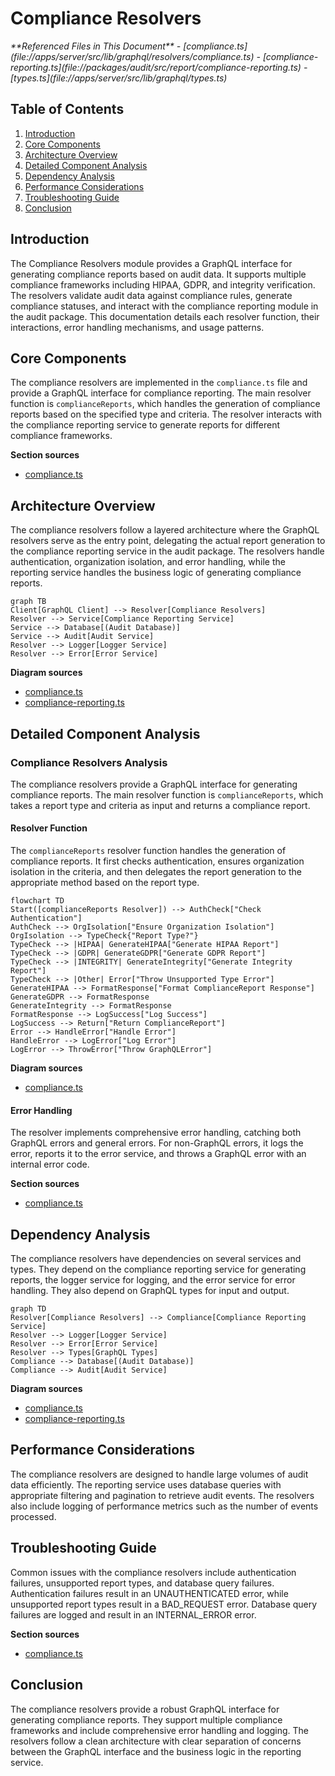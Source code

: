 # Compliance Resolvers

<cite>
**Referenced Files in This Document**   
- [compliance.ts](file://apps/server/src/lib/graphql/resolvers/compliance.ts)
- [compliance-reporting.ts](file://packages/audit/src/report/compliance-reporting.ts)
- [types.ts](file://apps/server/src/lib/graphql/types.ts)
</cite>

## Table of Contents
1. [Introduction](#introduction)
2. [Core Components](#core-components)
3. [Architecture Overview](#architecture-overview)
4. [Detailed Component Analysis](#detailed-component-analysis)
5. [Dependency Analysis](#dependency-analysis)
6. [Performance Considerations](#performance-considerations)
7. [Troubleshooting Guide](#troubleshooting-guide)
8. [Conclusion](#conclusion)

## Introduction
The Compliance Resolvers module provides a GraphQL interface for generating compliance reports based on audit data. It supports multiple compliance frameworks including HIPAA, GDPR, and integrity verification. The resolvers validate audit data against compliance rules, generate compliance statuses, and interact with the compliance reporting module in the audit package. This documentation details each resolver function, their interactions, error handling mechanisms, and usage patterns.

## Core Components
The compliance resolvers are implemented in the `compliance.ts` file and provide a GraphQL interface for compliance reporting. The main resolver function is `complianceReports`, which handles the generation of compliance reports based on the specified type and criteria. The resolver interacts with the compliance reporting service to generate reports for different compliance frameworks.

**Section sources**
- [compliance.ts](file://apps/server/src/lib/graphql/resolvers/compliance.ts#L1-L136)

## Architecture Overview
The compliance resolvers follow a layered architecture where the GraphQL resolvers serve as the entry point, delegating the actual report generation to the compliance reporting service in the audit package. The resolvers handle authentication, organization isolation, and error handling, while the reporting service handles the business logic of generating compliance reports.

```mermaid
graph TB
Client[GraphQL Client] --> Resolver[Compliance Resolvers]
Resolver --> Service[Compliance Reporting Service]
Service --> Database[(Audit Database)]
Service --> Audit[Audit Service]
Resolver --> Logger[Logger Service]
Resolver --> Error[Error Service]
```

**Diagram sources**
- [compliance.ts](file://apps/server/src/lib/graphql/resolvers/compliance.ts#L1-L136)
- [compliance-reporting.ts](file://packages/audit/src/report/compliance-reporting.ts#L1-L952)

## Detailed Component Analysis

### Compliance Resolvers Analysis
The compliance resolvers provide a GraphQL interface for generating compliance reports. The main resolver function is `complianceReports`, which takes a report type and criteria as input and returns a compliance report.

#### Resolver Function
The `complianceReports` resolver function handles the generation of compliance reports. It first checks authentication, ensures organization isolation in the criteria, and then delegates the report generation to the appropriate method based on the report type.

```mermaid
flowchart TD
Start([complianceReports Resolver]) --> AuthCheck["Check Authentication"]
AuthCheck --> OrgIsolation["Ensure Organization Isolation"]
OrgIsolation --> TypeCheck{"Report Type?"}
TypeCheck --> |HIPAA| GenerateHIPAA["Generate HIPAA Report"]
TypeCheck --> |GDPR| GenerateGDPR["Generate GDPR Report"]
TypeCheck --> |INTEGRITY| GenerateIntegrity["Generate Integrity Report"]
TypeCheck --> |Other| Error["Throw Unsupported Type Error"]
GenerateHIPAA --> FormatResponse["Format ComplianceReport Response"]
GenerateGDPR --> FormatResponse
GenerateIntegrity --> FormatResponse
FormatResponse --> LogSuccess["Log Success"]
LogSuccess --> Return["Return ComplianceReport"]
Error --> HandleError["Handle Error"]
HandleError --> LogError["Log Error"]
LogError --> ThrowError["Throw GraphQLError"]
```

**Diagram sources**
- [compliance.ts](file://apps/server/src/lib/graphql/resolvers/compliance.ts#L15-L136)

#### Error Handling
The resolver implements comprehensive error handling, catching both GraphQL errors and general errors. For non-GraphQL errors, it logs the error, reports it to the error service, and throws a GraphQL error with an internal error code.

**Section sources**
- [compliance.ts](file://apps/server/src/lib/graphql/resolvers/compliance.ts#L75-L136)

## Dependency Analysis
The compliance resolvers have dependencies on several services and types. They depend on the compliance reporting service for generating reports, the logger service for logging, and the error service for error handling. They also depend on GraphQL types for input and output.

```mermaid
graph TD
Resolver[Compliance Resolvers] --> Compliance[Compliance Reporting Service]
Resolver --> Logger[Logger Service]
Resolver --> Error[Error Service]
Resolver --> Types[GraphQL Types]
Compliance --> Database[(Audit Database)]
Compliance --> Audit[Audit Service]
```

**Diagram sources**
- [compliance.ts](file://apps/server/src/lib/graphql/resolvers/compliance.ts#L1-L136)
- [compliance-reporting.ts](file://packages/audit/src/report/compliance-reporting.ts#L1-L952)

## Performance Considerations
The compliance resolvers are designed to handle large volumes of audit data efficiently. The reporting service uses database queries with appropriate filtering and pagination to retrieve audit events. The resolvers also include logging of performance metrics such as the number of events processed.

## Troubleshooting Guide
Common issues with the compliance resolvers include authentication failures, unsupported report types, and database query failures. Authentication failures result in an UNAUTHENTICATED error, while unsupported report types result in a BAD_REQUEST error. Database query failures are logged and result in an INTERNAL_ERROR error.

**Section sources**
- [compliance.ts](file://apps/server/src/lib/graphql/resolvers/compliance.ts#L75-L136)

## Conclusion
The compliance resolvers provide a robust GraphQL interface for generating compliance reports. They support multiple compliance frameworks and include comprehensive error handling and logging. The resolvers follow a clean architecture with clear separation of concerns between the GraphQL interface and the business logic in the reporting service.